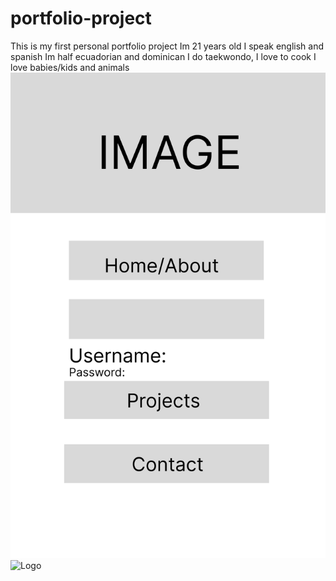 # portfolio-project
This is my first personal portfolio project 
Im 21 years old
I speak english and spanish 
Im half ecuadorian and dominican 
I do taekwondo, I love to cook 
I love babies/kids and animals 
![Wireframe](Untitled@2x.png)
![Logo](R(1).png)  
